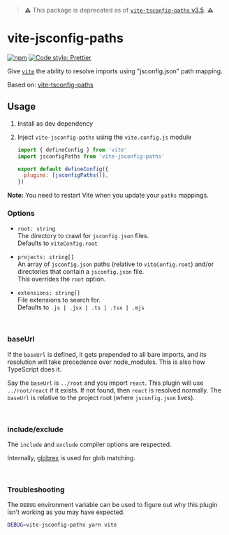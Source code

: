 > ⚠️ This package is deprecated as of [`vite-tsconfig-paths` v3.5](https://github.com/aleclarson/vite-tsconfig-paths/releases/tag/v3.5.0). ⚠️

# vite-jsconfig-paths

[![npm](https://img.shields.io/npm/v/vite-jsconfig-paths.svg)](https://www.npmjs.com/package/vite-jsconfig-paths)
[![Code style: Prettier](https://img.shields.io/badge/code_style-prettier-ff69b4.svg)](https://github.com/prettier/prettier)

Give [`vite`] the ability to resolve imports using "jsconfig.json" path mapping.

Based on: [vite-tsconfig-paths](https://github.com/aleclarson/vite-tsconfig-paths)

[`vite`]: https://github.com/vitejs/vite

## Usage

1. Install as dev dependency

2. Inject `vite-jsconfig-paths` using the `vite.config.js` module

   ```js
   import { defineConfig } from 'vite'
   import jsconfigPaths from 'vite-jsconfig-paths'

   export default defineConfig({
     plugins: [jsconfigPaths()],
   })
   ```

**Note:** You need to restart Vite when you update your `paths` mappings.

### Options

- `root: string`  
  The directory to crawl for `jsconfig.json` files.  
  Defaults to `viteConfig.root`

- `projects: string[]`  
  An array of `jsconfig.json` paths (relative to `viteConfig.root`)
  and/or directories that contain a `jsconfig.json` file.  
  This overrides the `root` option.

- `extensions: string[]`  
  File extensions to search for.  
  Defaults to `.js | .jsx | .ts | .tsx | .mjs`

&nbsp;

### baseUrl

If the `baseUrl` is defined, it gets prepended to all bare imports, and its resolution will take precedence over node_modules. This is also how TypeScript does it.

Say the `baseUrl` is `../root` and you import `react`. This plugin will use `../root/react` if it exists. If not found, then `react` is resolved normally. The `baseUrl` is relative to the project root (where `jsconfig.json` lives).

&nbsp;

### include/exclude

The `include` and `exclude` compiler options are respected.

Internally, [globrex](https://github.com/terkelg/globrex) is used for glob matching.

&nbsp;

### Troubleshooting

The `DEBUG` environment variable can be used to figure out why this plugin isn't working as you may have expected.

```sh
DEBUG=vite-jsconfig-paths yarn vite
```

&nbsp;

